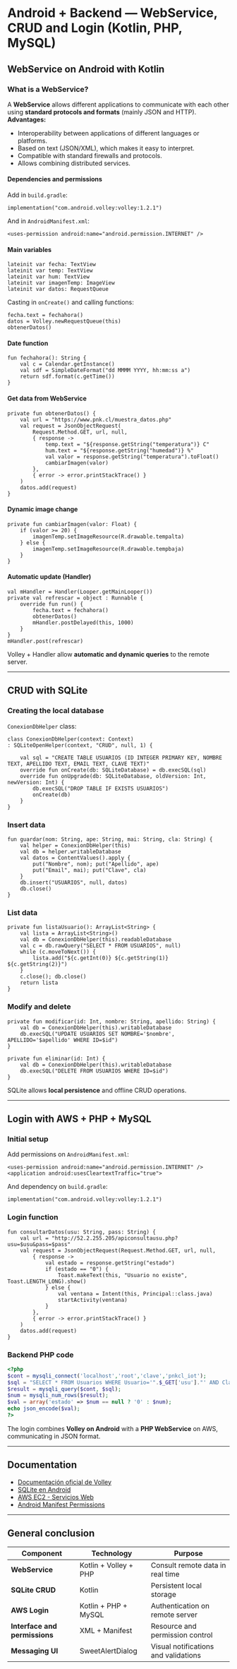# Android + Backend — WebService, CRUD and Login (Kotlin, PHP, MySQL)

## WebService on Android with Kotlin
### What is a WebService?
A **WebService** allows different applications to communicate with each other using **standard protocols and formats** (mainly JSON and HTTP).  
**Advantages:**
- Interoperability between applications of different languages or platforms.  
- Based on text (JSON/XML), which makes it easy to interpret.  
- Compatible with standard firewalls and protocols.  
- Allows combining distributed services.  
#### Dependencies and permissions
Add in `build.gradle`:

```
implementation("com.android.volley:volley:1.2.1")
```

And in `AndroidManifest.xml`:

```
<uses-permission android:name="android.permission.INTERNET" />
```


#### Main variables

```
lateinit var fecha: TextView
lateinit var temp: TextView
lateinit var hum: TextView
lateinit var imagenTemp: ImageView
lateinit var datos: RequestQueue
```

Casting in `onCreate()` and calling functions:

```
fecha.text = fechahora()
datos = Volley.newRequestQueue(this)
obtenerDatos()
```


#### Date function

```
fun fechahora(): String {
    val c = Calendar.getInstance()
    val sdf = SimpleDateFormat("dd MMMM YYYY, hh:mm:ss a")
    return sdf.format(c.getTime())
}
```


#### Get data from WebService

```
private fun obtenerDatos() {
    val url = "https://www.pnk.cl/muestra_datos.php"
    val request = JsonObjectRequest(
        Request.Method.GET, url, null,
        { response ->
            temp.text = "${response.getString("temperatura")} C"
            hum.text = "${response.getString("humedad")} %"
            val valor = response.getString("temperatura").toFloat()
            cambiarImagen(valor)
        },
        { error -> error.printStackTrace() }
    )
    datos.add(request)
}
```


#### Dynamic image change

```
private fun cambiarImagen(valor: Float) {
    if (valor >= 20) {
        imagenTemp.setImageResource(R.drawable.tempalta)
    } else {
        imagenTemp.setImageResource(R.drawable.tempbaja)
    }
}
```


#### Automatic update (Handler)

```
val mHandler = Handler(Looper.getMainLooper())
private val refrescar = object : Runnable {
    override fun run() {
        fecha.text = fechahora()
        obtenerDatos()
        mHandler.postDelayed(this, 1000)
    }
}
mHandler.post(refrescar)
```


Volley + Handler allow **automatic and dynamic queries** to the remote server.

---

## CRUD with SQLite
### Creating the local database
`ConexionDbHelper` class:

```
class ConexionDbHelper(context: Context)
: SQLiteOpenHelper(context, "CRUD", null, 1) {

    val sql = "CREATE TABLE USUARIOS (ID INTEGER PRIMARY KEY, NOMBRE TEXT, APELLIDO TEXT, EMAIL TEXT, CLAVE TEXT)"
    override fun onCreate(db: SQLiteDatabase) = db.execSQL(sql)
    override fun onUpgrade(db: SQLiteDatabase, oldVersion: Int, newVersion: Int) {
        db.execSQL("DROP TABLE IF EXISTS USUARIOS")
        onCreate(db)
    }
}
```


### Insert data

```
fun guardar(nom: String, ape: String, mai: String, cla: String) {
    val helper = ConexionDbHelper(this)
    val db = helper.writableDatabase
    val datos = ContentValues().apply {
        put("Nombre", nom); put("Apellido", ape)
        put("Email", mai); put("Clave", cla)
    }
    db.insert("USUARIOS", null, datos)
    db.close()
}
```


### List data

```
private fun listaUsuario(): ArrayList<String> {
    val lista = ArrayList<String>()
    val db = ConexionDbHelper(this).readableDatabase
    val c = db.rawQuery("SELECT * FROM USUARIOS", null)
    while (c.moveToNext()) {
        lista.add("${c.getInt(0)} ${c.getString(1)} ${c.getString(2)}")
    }
    c.close(); db.close()
    return lista
}
```


### Modify and delete

```
private fun modificar(id: Int, nombre: String, apellido: String) {
    val db = ConexionDbHelper(this).writableDatabase
    db.execSQL("UPDATE USUARIOS SET NOMBRE='$nombre', APELLIDO='$apellido' WHERE ID=$id")
}

private fun eliminar(id: Int) {
    val db = ConexionDbHelper(this).writableDatabase
    db.execSQL("DELETE FROM USUARIOS WHERE ID=$id")
}
```


 SQLite allows **local persistence** and offline CRUD operations.

---

## Login with AWS + PHP + MySQL
### Initial setup
Add permissions on `AndroidManifest.xml`:

```
<uses-permission android:name="android.permission.INTERNET" />
<application android:usesCleartextTraffic="true">
```


And dependency on `build.gradle`:

```
implementation("com.android.volley:volley:1.2.1")
```


### Login function

```
fun consultarDatos(usu: String, pass: String) {
    val url = "http://52.2.255.205/apiconsultausu.php?usu=$usu&pass=$pass"
    val request = JsonObjectRequest(Request.Method.GET, url, null,
        { response ->
            val estado = response.getString("estado")
            if (estado == "0") {
                Toast.makeText(this, "Usuario no existe", Toast.LENGTH_LONG).show()
            } else {
                val ventana = Intent(this, Principal::class.java)
                startActivity(ventana)
            }
        },
        { error -> error.printStackTrace() }
    )
    datos.add(request)
}
```


### Backend PHP code

```php
<?php
$cont = mysqli_connect('localhost','root','clave','pnkcl_iot');
$sql = "SELECT * FROM Usuarios WHERE Usuario='".$_GET['usu']."' AND Clave='".$_GET['pass']."'";
$result = mysqli_query($cont, $sql);
$num = mysqli_num_rows($result);
$val = array('estado' => $num == null ? '0' : $num);
echo json_encode($val);
?>
```


 The login combines **Volley on Android** with a **PHP WebService** on AWS, communicating in JSON format.

---

## Documentation
- [Documentación oficial de Volley](https://developer.android.com/training/volley)
- [SQLite en Android](https://developer.android.com/training/data-storage/sqlite)
- [AWS EC2 - Servicios Web](https://aws.amazon.com/ec2/)
- [Android Manifest Permissions](https://developer.android.com/guide/topics/manifest/manifest-intro)

---

## General conclusion
| Component | Technology | Purpose |
| ----------------------- | --------------------- | -------------------------------------- |
| **WebService** | Kotlin + Volley + PHP | Consult remote data in real time |
| **SQLite CRUD** | Kotlin | Persistent local storage |
| **AWS Login** | Kotlin + PHP + MySQL | Authentication on remote server |
| **Interface and permissions** | XML + Manifest | Resource and permission control |
| **Messaging UI** | SweetAlertDialog | Visual notifications and validations |